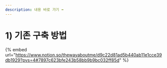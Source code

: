 ```yaml
---
description: 내용 바로 가기 ➡️
---
```


# 1) 기존 구축 방법

{% embed url="https://www.notion.so/thewayaboutme/d9c22d81ad5b440ab11e1cce39db1929?pvs=4#7897c623bfe243b58bb9b9bc032ff85d" %}
